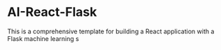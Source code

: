 # AI-React-Flask
This is a comprehensive template for building a React application with a Flask machine learning s